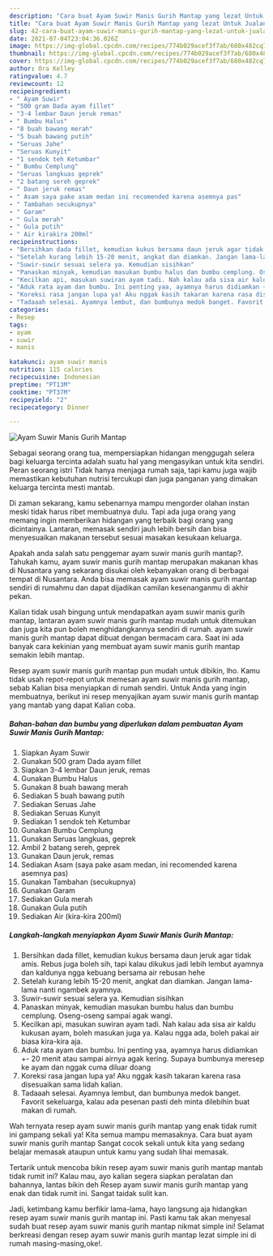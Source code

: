 ```yaml
---
description: "Cara buat Ayam Suwir Manis Gurih Mantap yang lezat Untuk Jualan"
title: "Cara buat Ayam Suwir Manis Gurih Mantap yang lezat Untuk Jualan"
slug: 42-cara-buat-ayam-suwir-manis-gurih-mantap-yang-lezat-untuk-jualan
date: 2021-07-04T23:04:36.026Z
image: https://img-global.cpcdn.com/recipes/774b029acef3f7ab/680x482cq70/ayam-suwir-manis-gurih-mantap-foto-resep-utama.jpg
thumbnail: https://img-global.cpcdn.com/recipes/774b029acef3f7ab/680x482cq70/ayam-suwir-manis-gurih-mantap-foto-resep-utama.jpg
cover: https://img-global.cpcdn.com/recipes/774b029acef3f7ab/680x482cq70/ayam-suwir-manis-gurih-mantap-foto-resep-utama.jpg
author: Ora Kelley
ratingvalue: 4.7
reviewcount: 12
recipeingredient:
- " Ayam Suwir"
- "500 gram Dada ayam fillet"
- "3-4 lembar Daun jeruk remas"
- " Bumbu Halus"
- "8 buah bawang merah"
- "5 buah bawang putih"
- "Seruas Jahe"
- "Seruas Kunyit"
- "1 sendok teh Ketumbar"
- " Bumbu Cemplung"
- "Seruas langkuas geprek"
- "2 batang sereh geprek"
- " Daun jeruk remas"
- " Asam saya pake asam medan ini recomended karena asemnya pas"
- " Tambahan secukupnya"
- " Garam"
- " Gula merah"
- " Gula putih"
- " Air kirakira 200ml"
recipeinstructions:
- "Bersihkan dada fillet, kemudian kukus bersama daun jeruk agar tidak amis. Rebus juga boleh sih, tapi kalau dikukus jadi lebih lembut ayamnya dan kaldunya ngga kebuang bersama air rebusan hehe"
- "Setelah kurang lebih 15-20 menit, angkat dan diamkan. Jangan lama-lama nanti ngambek ayamnya."
- "Suwir-suwir sesuai selera ya. Kemudian sisihkan"
- "Panaskan minyak, kemudian masukan bumbu halus dan bumbu cemplung. Oseng-oseng sampai agak wangi."
- "Kecilkan api, masukan suwiran ayam tadi. Nah kalau ada sisa air kaldu kukusan ayam, boleh masukan juga ya. Kalau ngga ada, boleh pakai air biasa kira-kira aja."
- "Aduk rata ayam dan bumbu. Ini penting yaa, ayamnya harus didiamkan +- 20 menit atau sampai airnya agak kering. Supaya bumbunya meresep ke ayam dan nggak cuma diluar doang"
- "Koreksi rasa jangan lupa ya! Aku nggak kasih takaran karena rasa disesuaikan sama lidah kalian."
- "Tadaaah selesai. Ayamnya lembut, dan bumbunya medok banget. Favorit sekeluarga, kalau ada pesenan pasti deh minta dilebihin buat makan di rumah."
categories:
- Resep
tags:
- ayam
- suwir
- manis

katakunci: ayam suwir manis 
nutrition: 115 calories
recipecuisine: Indonesian
preptime: "PT13M"
cooktime: "PT37M"
recipeyield: "2"
recipecategory: Dinner

---
```



![Ayam Suwir Manis Gurih Mantap](https://img-global.cpcdn.com/recipes/774b029acef3f7ab/680x482cq70/ayam-suwir-manis-gurih-mantap-foto-resep-utama.jpg)

Sebagai seorang orang tua, mempersiapkan hidangan menggugah selera bagi keluarga tercinta adalah suatu hal yang mengasyikan untuk kita sendiri. Peran seorang istri Tidak hanya menjaga rumah saja, tapi kamu juga wajib memastikan kebutuhan nutrisi tercukupi dan juga panganan yang dimakan keluarga tercinta mesti mantab.

Di zaman  sekarang, kamu sebenarnya mampu mengorder olahan instan meski tidak harus ribet membuatnya dulu. Tapi ada juga orang yang memang ingin memberikan hidangan yang terbaik bagi orang yang dicintainya. Lantaran, memasak sendiri jauh lebih bersih dan bisa menyesuaikan makanan tersebut sesuai masakan kesukaan keluarga. 



Apakah anda salah satu penggemar ayam suwir manis gurih mantap?. Tahukah kamu, ayam suwir manis gurih mantap merupakan makanan khas di Nusantara yang sekarang disukai oleh kebanyakan orang di berbagai tempat di Nusantara. Anda bisa memasak ayam suwir manis gurih mantap sendiri di rumahmu dan dapat dijadikan camilan kesenanganmu di akhir pekan.

Kalian tidak usah bingung untuk mendapatkan ayam suwir manis gurih mantap, lantaran ayam suwir manis gurih mantap mudah untuk ditemukan dan juga kita pun boleh menghidangkannya sendiri di rumah. ayam suwir manis gurih mantap dapat dibuat dengan bermacam cara. Saat ini ada banyak cara kekinian yang membuat ayam suwir manis gurih mantap semakin lebih mantap.

Resep ayam suwir manis gurih mantap pun mudah untuk dibikin, lho. Kamu tidak usah repot-repot untuk memesan ayam suwir manis gurih mantap, sebab Kalian bisa menyiapkan di rumah sendiri. Untuk Anda yang ingin membuatnya, berikut ini resep menyajikan ayam suwir manis gurih mantap yang mantab yang dapat Kalian coba.

<!--inarticleads1-->

##### Bahan-bahan dan bumbu yang diperlukan dalam pembuatan Ayam Suwir Manis Gurih Mantap:

1. Siapkan  Ayam Suwir
1. Gunakan 500 gram Dada ayam fillet
1. Siapkan 3-4 lembar Daun jeruk, remas
1. Gunakan  Bumbu Halus
1. Gunakan 8 buah bawang merah
1. Sediakan 5 buah bawang putih
1. Sediakan Seruas Jahe
1. Sediakan Seruas Kunyit
1. Sediakan 1 sendok teh Ketumbar
1. Gunakan  Bumbu Cemplung
1. Gunakan Seruas langkuas, geprek
1. Ambil 2 batang sereh, geprek
1. Gunakan  Daun jeruk, remas
1. Sediakan  Asam (saya pake asam medan, ini recomended karena asemnya pas)
1. Gunakan  Tambahan (secukupnya)
1. Gunakan  Garam
1. Sediakan  Gula merah
1. Gunakan  Gula putih
1. Sediakan  Air (kira-kira 200ml)




<!--inarticleads2-->

##### Langkah-langkah menyiapkan Ayam Suwir Manis Gurih Mantap:

1. Bersihkan dada fillet, kemudian kukus bersama daun jeruk agar tidak amis. Rebus juga boleh sih, tapi kalau dikukus jadi lebih lembut ayamnya dan kaldunya ngga kebuang bersama air rebusan hehe
1. Setelah kurang lebih 15-20 menit, angkat dan diamkan. Jangan lama-lama nanti ngambek ayamnya.
1. Suwir-suwir sesuai selera ya. Kemudian sisihkan
1. Panaskan minyak, kemudian masukan bumbu halus dan bumbu cemplung. Oseng-oseng sampai agak wangi.
1. Kecilkan api, masukan suwiran ayam tadi. Nah kalau ada sisa air kaldu kukusan ayam, boleh masukan juga ya. Kalau ngga ada, boleh pakai air biasa kira-kira aja.
1. Aduk rata ayam dan bumbu. Ini penting yaa, ayamnya harus didiamkan +- 20 menit atau sampai airnya agak kering. Supaya bumbunya meresep ke ayam dan nggak cuma diluar doang
1. Koreksi rasa jangan lupa ya! Aku nggak kasih takaran karena rasa disesuaikan sama lidah kalian.
1. Tadaaah selesai. Ayamnya lembut, dan bumbunya medok banget. Favorit sekeluarga, kalau ada pesenan pasti deh minta dilebihin buat makan di rumah.




Wah ternyata resep ayam suwir manis gurih mantap yang enak tidak rumit ini gampang sekali ya! Kita semua mampu memasaknya. Cara buat ayam suwir manis gurih mantap Sangat cocok sekali untuk kita yang sedang belajar memasak ataupun untuk kamu yang sudah lihai memasak.

Tertarik untuk mencoba bikin resep ayam suwir manis gurih mantap mantab tidak rumit ini? Kalau mau, ayo kalian segera siapkan peralatan dan bahannya, lantas bikin deh Resep ayam suwir manis gurih mantap yang enak dan tidak rumit ini. Sangat taidak sulit kan. 

Jadi, ketimbang kamu berfikir lama-lama, hayo langsung aja hidangkan resep ayam suwir manis gurih mantap ini. Pasti kamu tak akan menyesal sudah buat resep ayam suwir manis gurih mantap nikmat simple ini! Selamat berkreasi dengan resep ayam suwir manis gurih mantap lezat simple ini di rumah masing-masing,oke!.

